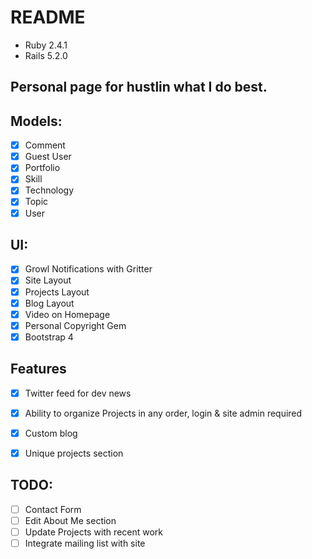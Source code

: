 # README
+ Ruby 2.4.1
+ Rails 5.2.0

## Personal page for hustlin what I do best.

## Models:
- [x] Comment
- [x] Guest User
- [x] Portfolio
- [x] Skill
- [x] Technology
- [x] Topic
- [x] User

## UI:
- [x] Growl Notifications with Gritter
- [x] Site Layout
- [x] Projects Layout
- [x] Blog Layout
- [x] Video on Homepage
- [x] Personal Copyright Gem
- [x] Bootstrap 4

## Features
- [x] Twitter feed for dev news
- [x] Ability to organize Projects in any order, login & site admin required
- [x] Custom blog
- [x] Unique projects section


## TODO:
- [ ] Contact Form
- [ ] Edit About Me section
- [ ] Update Projects with recent work
- [ ] Integrate mailing list with site
